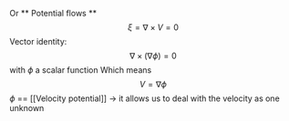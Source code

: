 Or ** Potential flows **
$$\xi = \nabla\times V=0$$
Vector identity:
$$\nabla \times(\nabla \phi)=0$$
with $\phi$ a scalar function
Which means
$$V=\nabla\phi$$
$\phi$ == [[Velocity potential]]
-> it allows us to deal with the velocity as one unknown
